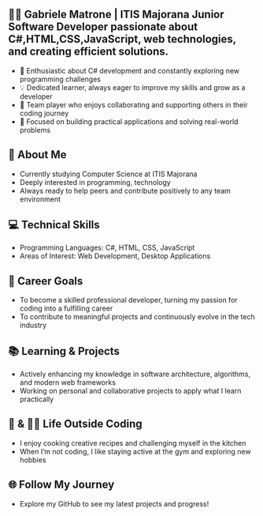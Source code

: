 ## 🙋‍♂️ Gabriele Matrone | ITIS Majorana Junior Software Developer passionate about C#,HTML,CSS,JavaScript, web technologies, and creating efficient solutions.



- 🚀 Enthusiastic about C# development and constantly exploring new programming challenges  
- 💡 Dedicated learner, always eager to improve my skills and grow as a developer  
- 🤝 Team player who enjoys collaborating and supporting others in their coding journey  
- 🌟 Focused on building practical applications and solving real-world problems  

## 👋 About Me

- Currently studying Computer Science at ITIS Majorana  
- Deeply interested in programming, technology 
- Always ready to help peers and contribute positively to any team environment  

## 💻 Technical Skills

- Programming Languages: C#, HTML, CSS, JavaScript  
- Areas of Interest: Web Development, Desktop Applications 

## 🎯 Career Goals

- To become a skilled professional developer, turning my passion for coding into a fulfilling career  
- To contribute to meaningful projects and continuously evolve in the tech industry  

## 📚 Learning & Projects

- Actively enhancing my knowledge in software architecture, algorithms, and modern web frameworks  
- Working on personal and collaborative projects to apply what I learn practically  

## 🍝 & 🏋️‍♂️ Life Outside Coding

- I enjoy cooking creative recipes and challenging myself in the kitchen  
- When I’m not coding, I like staying active at the gym and exploring new hobbies  

## 🌐 Follow My Journey

- Explore my GitHub to see my latest projects and progress!
